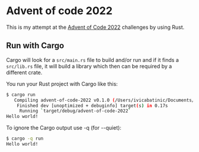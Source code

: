 # Advent of code 2022

This is my attempt at the [Advent of Code 2022](https://adventofcode.com/2022) challenges by using Rust.

## Run with Cargo

Cargo will look for a `src/main.rs` file to build and/or run and if it finds a `src/lib.rs` file, it will build a library which then can be required by a different crate.  

You run your Rust project with Cargo like this:
```bash
$ cargo run
   Compiling advent-of-code-2022 v0.1.0 (/Users/ivicabatinic/Documents/projects/DEV_PLAYGROUND/advent-of-code-2022)
    Finished dev [unoptimized + debuginfo] target(s) in 0.17s
     Running `target/debug/advent-of-code-2022`
Hello world!
```
To ignore the Cargo output use -q (for --quiet):

```bash
$ cargo -q run
Hello world!
```
